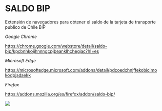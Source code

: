 # **SALDO BIP**

Extensión de navegadores para obtener el saldo de la tarjeta de transporte publico de Chile BIP

*Google Chrome*

https://chrome.google.com/webstore/detail/saldo-bip/kpcbnhkoijhnnngcpjbeanklhchegjac?hl=es

*Microsoft Edge*

https://microsoftedge.microsoft.com/addons/detail/pdcoedchnjffekobicimokodpjadaekk

*Firefox*

https://addons.mozilla.org/es/firefox/addon/saldo-bip/

![](https://lh3.googleusercontent.com/ztNX7p3kCGv_dFXU06RsgHijmjRLhuIgeYBL7KGoHz2EVWA9BUAWkOI82LHvyu6-Lw51tXDj1hE=w640-h400-e365-rj-sc0x00ffffff)
